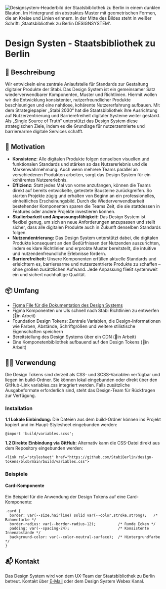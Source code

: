 ![Designsystem-Headerbild der Staatsbibliothek zu Berlin in einem dunklen Blauton. Im Hintergrund ein abstraktes Muster mit geometrischen Formen, die an Kreise und Linien erinnern. In der Mitte des Bildes steht in weißer Schrift: ‚Staatsbibliothek zu Berlin DESIGNSYSTEM‘.](https://github.com/StabiBerlin/design-tokens/blob/main/Design_System_Header.jpg)
# Design Systen - Staatsbibliothek zu Berlin
## 📘 Beschreibung
Wir entwickeln eine zentrale Anlaufstelle für Standards zur Gestaltung digitaler Produkte der Stabi.
Das Design System ist ein gemeinsamer Satz wiederverwendbarer Komponenten, Muster und Richtlinien. Hiermit wollen wir die Entwicklung konsistenter, nutzerfreundlicher Produkte beschleunigen und eine nahtlose, kohärente Nutzererfahrung aufbauen. Mit dem Strategiepapier „Stabi 2030“ hat die Staatsbibliothek ihre Ausrichtung auf Nutzerzentrierung und Barrierefreiheit digitaler Systeme weiter gestärkt. Als „Single Source of Truth“ unterstützt das Design System diese strategischen Ziele, indem es die Grundlage für nutzerzentrierte und barrierearme digitale Services schafft.

## 🎯 Motivation
* **Konsistenz:** Alle digitalen Produkte folgen denselben visuellen und funktionalen Standards und stärken so das Nutzererlebnis und die Markenwahrnehmung. Auch wenn mehrere Teams parallel an verschiedenen Produkten arbeiten, sorgt das Design System für ein kohärentes Nutzererlebnis.
* **Effizienz:** Statt jedes Mal von vorne anzufangen, können die Teams direkt auf bereits entwickelte, getestete Bausteine zurückgreifen. So starten Projekte zügig und erhalten von Beginn an ein professionelles, einheitliches Erscheinungsbild. Durch die Wiederverwendbarkeit bestehender Komponenten sparen die Teams Zeit, die sie stattdessen in Features oder andere Projekte investieren können.
* **Skalierbarkeit und Anpassungsfähigkeit:** Das Design System ist flexibel genug, um sich an neue Anforderungen anzupassen und stellt sicher, dass alle digitalen Produkte auch in Zukunft denselben Standards folgen.
* **Nutzendentrierung:** Das Design System unterstützt dabei, die digitalen Produkte konsequent an den Bedürfnissen der Nutzenden auszurichten, indem es klare Richtlinien und erprobte Muster bereitstellt, die intuitive und nutzendenfreundliche Erlebnisse fördern.
* **Barrierefreiheit:** Unsere Komponenten erfüllen aktuelle Standards und erleichtern es, barrierearme und nutzerzentrierte Produkte zu schaffen – ohne großen zusätzlichen Aufwand. Jede Anpassung fließt systemweit ein und sichert nachhaltige Qualität.

## 📦 Umfang
* [Figma File für die Dokumentation des Design Systems](https://www.figma.com/design/5Ribk1gHzE5UFiAPnyWv9n/DESIGN-SYSTEM?node-id=1039-9&t=LgZXIeiM8r03UBps-1)
* Figma Komponenten um UIs schnell nach Stabi Richtlinien zu entwerfen (👷in Arbeit)
* Foundation Design Tokens: Zentrale Variablen, die Design-Informationen wie Farben, Abstände, Schriftgrößen und weitere stilistische Eigenschaften speichern
* Bereitstellung des Design Systems über ein CDN (👷in Arbeit)
* Eine Komponetenbibliothek aufbauend auf den Design Tokens (👷in Arbeit)

## 👩‍💻 Verwendung
Die Design Tokens sind derzeit als CSS- und SCSS-Variablen verfügbar und liegen im build-Ordner. 
Sie können lokal eingebunden oder direkt über den GitHub-Link variables.css integriert werden. Falls zusätzliche Ausgabeformate erforderlich sind, steht das Design-Team für Rückfragen zur Verfügung.
### Installation
**1.1 Lokale Einbindung:** Die Dateien aus dem build-Ordner können ins Projekt kopiert und im Haupt-Stylesheet eingebunden werden:
```
@import 'build/variables.scss';
```
**1.2 Direkte Einbindung via GitHub:** Alternativ kann die CSS-Datei direkt aus dem Repository eingebunden werden:
```
<link rel="stylesheet" href="https://github.com/StabiBerlin/design-tokens/blob/main/build/variables.css">
```
### Beispiele
#### Card-Komponente
Ein Beispiel für die Anwendung der Design Tokens auf eine Card-Komponente:
```
.card {
  border: var(--size.hairline) solid var(--color.stroke.strong);   /* Rahmenfarbe */
  border-radius: var(--border-radius-12);          /* Runde Ecken */
  padding: var(--spacing-24);                      /* Konsistente Innenabstände */
  background-color: var(--color-neutral-surface);  /* Hintergrundfarbe */
}
```

## 📬 Kontakt
Das Design System wird von dem UX-Team der Staatsbibliothek zu Berlin betreut. 
Kontakt über <a href="mailto:informationsdesign@sbb.spk-berlin.de">E-Mail</a> oder dem Design System Webex Kanal.



